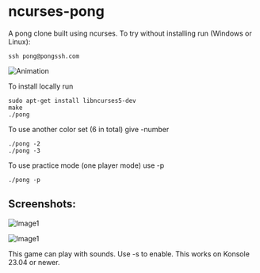 # ncurses-pong

A pong clone built using ncurses. To try without installing run (Windows or Linux): 
    
    ssh pong@pongssh.com

![Animation](https://github.com/skyler-ferrante/ncurses-pong/assets/24577503/6d12641c-7e06-4058-91fc-3ea8aa0778b5)


To install locally run

    sudo apt-get install libncurses5-dev 
    make
    ./pong

To use another color set (6 in total) give -number

    ./pong -2 
    ./pong -3

To use practice mode (one player mode) use -p

    ./pong -p

## Screenshots:

![Image1](images/image3.png)

![Image1](images/image2.png)

This game can play with sounds. Use -s to enable. This works on Konsole 23.04 or newer.
